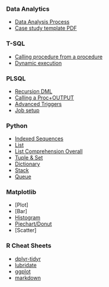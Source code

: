 ### Data Analytics
* [Data Analysis Process](data_analysis_process.pdf)
* [Case study template PDF](case_study_template.pdf)

### T-SQL
* [Calling procedure from a procedure](scripts/procedure_output_call.sql)
* [Dynamic execution](scripts/dynamic_parameters.sql)

### PLSQL
* [Recursion DML](scripts/recursion_dml.sql)
* [Calling a Proc+OUTPUT](scripts/ora_calling_proc.sql)
* [Advanced Triggers](scripts/ora_triggers_advanced.sql)
* [Job setup](scripts/job.sql)

### Python
* [Indexed Sequences](scripts/ds_indexed_sequences.ipynb)
* [List](scripts/ds_list.ipynb)
* [List Comprehension Overall](scripts/list_comprehension_overall.ipynb)
* [Tuple & Set](scripts/ds_tuple_set.ipynb)
* [Dictionary](scripts/ds_dictionary.ipynb)
* [Stack](scripts/ds_stack.ipynb)
* [Queue](scripts/ds_queue.ipynb)

### Matplotlib
* [Plot]
* [Bar]
* [Histogram](scripts/histogram.ipynb)
* [Piechart/Donut](matplotlib/pie_chart.ipynb)
* [Scatter]

### R Cheat Sheets
* [dplyr-tidyr](r/dplyr-tidyr.pdf)
* [lubridate](r/lubridate.pdf)
* [ggplot](r/ggplot.pdf)
* [markdown](r/markdown.pdf)
